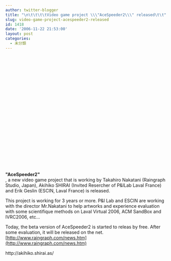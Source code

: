 ```yaml
---
author: twitter-blogger
title: "\n\t\t\t\tVideo game project \\\"AceSpeeder2\\\" released\t\t"
slug: video-game-project-acespeeder2-released
id: 1418
date: '2006-11-22 21:53:00'
layout: post
categories:
  - 未分類
---
```


<object height="350" width="425"><param name="wmode" value="transparent"><embed src="http://www.youtube.com/v/N4WtupBoRMI" type="application/x-shockwave-flash" wmode="transparent" height="350" width="425"></object>   

**"AceSpeeder2"**  
, a new video game project that is working by Takahiro Nakatani (Raingraph Studio, Japan), Akihiko SHIRAI (Invited Resercher of P&ILab Laval France) and Erik Geslin (ESCIN, Laval France) is released.  

This project is working for 3 years or more. P&I Lab and ESCIN are working with the director Mr.Nakatani to help artworks and experience evaluation with some scientifique methods on Laval Virtual 2006, ACM SandBox and IVRC2006, etc...  

Today, the beta version of AceSpeeder2 is started to releas by free. After some evaluation, it will be released on the net.  
[http://www.raingraph.com/news.htm](http://www.raingraph.com/news.htm)

<div>http://akihiko.shirai.as/</div>